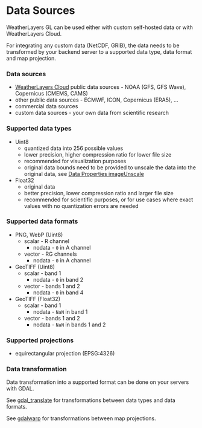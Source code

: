 # Data Sources

WeatherLayers GL can be used either with custom self-hosted data or with WeatherLayers Cloud.

For integrating any custom data (NetCDF, GRIB), the data needs to be transformed by your backend server to a supported data type, data format and map projection.

### Data sources

* [WeatherLayers Cloud](../weatherlayers-cloud/) public data sources - NOAA (GFS, GFS Wave), Copernicus (CMEMS, CAMS)
* other public data sources - ECMWF, ICON, Copernicus (ERA5), ...
* commercial data sources
* custom data sources - your own data from scientific research

### Supported data types

* Uint8
  * quantized data into 256 possible values
  * lower precision, higher compression ratio for lower file size
  * recommended for visualization purposes
  * original data bounds need to be provided to unscale the data into the original data, see [Data Properties imageUnscale](layers/data-properties.md#imageunscale)
* Float32
  * original data
  * better precision, lower compression ratio and larger file size
  * recommended for scientific purposes, or for use cases where exact values with no quantization errors are needed

### Supported data formats

* PNG, WebP (Uint8)
  * scalar - R channel
    * nodata - `0` in A channel
  * vector - RG channels
    * nodata - `0` in A channel
* GeoTIFF (Uint8)
  * scalar - band 1
    * nodata - `0` in band 2
  * vector - bands 1 and 2
    * nodata - `0` in band 4
* GeoTIFF (Float32)
  * scalar - band 1
    * nodata - `NaN` in band 1
  * vector - bands 1 and 2
    * nodata - `NaN` in bands 1 and 2

### Supported projections

* equirectangular projection (EPSG:4326)

### Data transformation

Data transformation into a supported format can be done on your servers with GDAL.

See [gdal\_translate](https://gdal.org/programs/gdal\_translate.html) for transformations between data types and data formats.

See [gdalwarp](https://gdal.org/programs/gdalwarp.html) for transformations between map projections.

